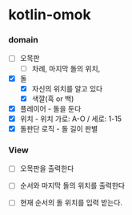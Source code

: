 # kotlin-omok

### domain

- [ ] 오목판
  - [ ] 차례, 마지막 돌의 위치,
- [x] 돌
    - [x] 자신의 위치를 알고 있다
    - [x] 색깔(흑 or 백)
- [x] 플레이어 - 돌을 둔다
- [x] 위치 - 위치 가로: A-O / 세로: 1-15
- [x] 돌판단 로직 - 돌 길이 판별

### View

- [ ] 오목판을 출력한다
- [ ] 순서와 마지막 돌의 위치를 출력한다
- [ ] 현재 순서의 돌 위치를 입력 받는다.

